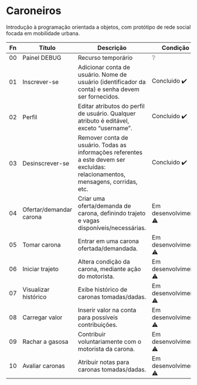 # Caroneiros

Introdução à programação orientada a objetos, com protótipo de rede social focada em mobilidade urbana.

Fn | Título | Descrição | Condição
-- | -- | -- | --
00 | Painel DEBUG | Recurso temporário | ❔
01 | Inscrever-se | Adicionar conta de usuário. Nome de usuário (identificador da conta) e senha devem ser fornecidos.| Concluido :heavy_check_mark:
02 | Perfil | Editar atributos do perfil de usuário. Qualquer atributo é editável, exceto “username”. | Concluido :heavy_check_mark:
03 | Desinscrever-se| Remover conta de usuário. Todas as informações referentes a este devem ser excluídas: relacionamentos, mensagens, corridas, etc. | Concluido :heavy_check_mark:
04 | Ofertar/demandar carona | Criar uma oferta/demanda de carona, definindo trajeto e vagas disponíveis/necessárias. | Em desenvolvimento :warning:
05 | Tomar carona | Entrar em uma carona ofertada/demandada. | Em desenvolvimento :warning:
06 | Iniciar trajeto | Altera condição da carona, mediante ação do motorista. | Em desenvolvimento :warning:
07 | Visualizar histórico | Exibe histórico de caronas tomadas/dadas. | Em desenvolvimento :warning:
08 | Carregar valor | Inserir valor na conta para possíveis contribuições. | Em desenvolvimento :warning:
09 | Rachar a gasosa | Contribuir voluntariamente com o motorista da carona. | Em desenvolvimento :warning:
10 | Avaliar caronas | Atribuir notas para caronas tomadas/dadas. | Em desenvolvimento :warning:
